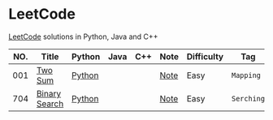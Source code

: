 # LeetCode
[LeetCode](https://leetcode.com/) solutions in Python, Java and C++

| NO.  | Title                                                        | Python                                       | Java | C++  | Note                           | Difficulty | Tag        |
| ---- | ------------------------------------------------------------ | -------------------------------------------- | ---- | ---- | ------------------------------ | ---------- | ---------- |
| 001  | [Two Sum](https://leetcode.com/problems/two-sum)             | [Python](001.%20Two%20Sum/solution.py)       |      |      | [Note](001.%20Two%20Sum)       | Easy       | `Mapping`  |
| 704  | [Binary Search](https://leetcode.com/problems/binary-search/) | [Python](704.%20Binary%20Search/solution.py) |      |      | [Note](704.%20Binary%20Search) | Easy       | `Serching` |

